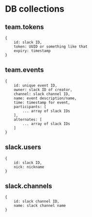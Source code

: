 # DB collections

## team.tokens

    {
        id: slack ID,
        token: UUID or something like that
        expiry: timestamp   
    }

## team.events

    {
        id: unique event ID,
        owner: slack ID of creator,
        channel: slack channel ID,
        name: event description/name,
        time: timestamp for event,
        participants: [
            ... array of slack IDs
        ],
        alternates: [
            ... array of slack IDs
        ]
    }


## slack.users

    {
        id: slack ID,
        nick: nickname
    }

## slack.channels

    {
        id: slack channel ID,
        name: slack channel name
    }